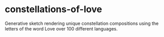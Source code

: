 # constellations-of-love
Generative sketch rendering unique constellation compositions using the letters of the word Love over 100 different languages.
